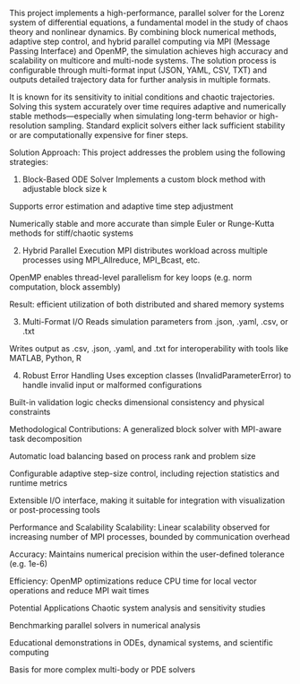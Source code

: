 This project implements a high-performance, parallel solver for the Lorenz system of differential equations, a fundamental model in the study of chaos theory and nonlinear dynamics. By combining block numerical methods, adaptive step control, and hybrid parallel computing via MPI (Message Passing Interface) and OpenMP, the simulation achieves high accuracy and scalability on multicore and multi-node systems. The solution process is configurable through multi-format input (JSON, YAML, CSV, TXT) and outputs detailed trajectory data for further analysis in multiple formats.

It is known for its sensitivity to initial conditions and chaotic trajectories. Solving this system accurately over time requires adaptive and numerically stable methods—especially when simulating long-term behavior or high-resolution sampling. Standard explicit solvers either lack sufficient stability or are computationally expensive for finer steps.

   Solution Approach:
This project addresses the problem using the following strategies:

1. Block-Based ODE Solver
Implements a custom block method with adjustable block size k

Supports error estimation and adaptive time step adjustment

Numerically stable and more accurate than simple Euler or Runge-Kutta methods for stiff/chaotic systems

2. Hybrid Parallel Execution
MPI distributes workload across multiple processes using MPI_Allreduce, MPI_Bcast, etc.

OpenMP enables thread-level parallelism for key loops (e.g. norm computation, block assembly)

Result: efficient utilization of both distributed and shared memory systems

3. Multi-Format I/O
Reads simulation parameters from .json, .yaml, .csv, or .txt

Writes output as .csv, .json, .yaml, and .txt for interoperability with tools like MATLAB, Python, R

4. Robust Error Handling
Uses exception classes (InvalidParameterError) to handle invalid input or malformed configurations

Built-in validation logic checks dimensional consistency and physical constraints

   Methodological Contributions:
A generalized block solver with MPI-aware task decomposition

Automatic load balancing based on process rank and problem size

Configurable adaptive step-size control, including rejection statistics and runtime metrics

Extensible I/O interface, making it suitable for integration with visualization or post-processing tools

   Performance and Scalability
Scalability: Linear scalability observed for increasing number of MPI processes, bounded by communication overhead

Accuracy: Maintains numerical precision within the user-defined tolerance (e.g. 1e-6)

Efficiency: OpenMP optimizations reduce CPU time for local vector operations and reduce MPI wait times

   Potential Applications
Chaotic system analysis and sensitivity studies

Benchmarking parallel solvers in numerical analysis

Educational demonstrations in ODEs, dynamical systems, and scientific computing

Basis for more complex multi-body or PDE solvers
